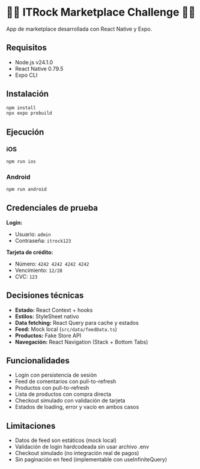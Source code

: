 # 🤘🏻 ITRock Marketplace Challenge 🤘🏻

App de marketplace desarrollada con React Native y Expo.

## Requisitos

- Node.js v24.1.0
- React Native 0.79.5
- Expo CLI

## Instalación

```bash
npm install
npx expo prebuild
```

## Ejecución

### iOS

```bash
npm run ios
```

### Android

```bash
npm run android
```

## Credenciales de prueba

**Login:**

- Usuario: `admin`
- Contraseña: `itrock123`

**Tarjeta de crédito:**

- Número: `4242 4242 4242 4242`
- Vencimiento: `12/28`
- CVC: `123`

## Decisiones técnicas

- **Estado:** React Context + hooks
- **Estilos:** StyleSheet nativo
- **Data fetching:** React Query para cache y estados
- **Feed:** Mock local (`src/data/feedData.ts`)
- **Productos:** Fake Store API
- **Navegación:** React Navigation (Stack + Bottom Tabs)

## Funcionalidades

- Login con persistencia de sesión
- Feed de comentarios con pull-to-refresh
- Productos con pull-to-refresh
- Lista de productos con compra directa
- Checkout simulado con validación de tarjeta
- Estados de loading, error y vacío en ambos casos

## Limitaciones

- Datos de feed son estáticos (mock local)
- Validación de login hardcodeada sin usar archivo .env
- Checkout simulado (no integración real de pagos)
- Sin paginación en feed (implementable con useInfiniteQuery)
